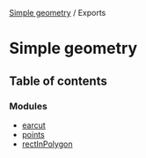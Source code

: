 [Simple geometry](README.md) / Exports

# Simple geometry

## Table of contents

### Modules

- [earcut](modules/earcut.md)
- [points](modules/points.md)
- [rectInPolygon](modules/rectInPolygon.md)
